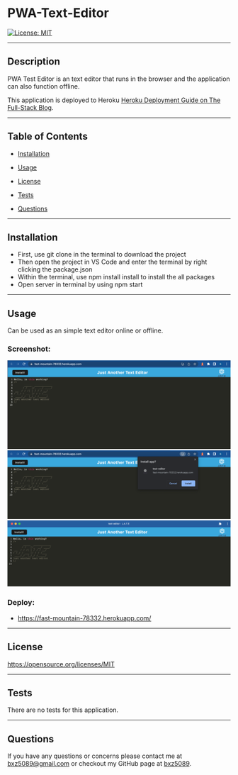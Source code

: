 # PWA-Text-Editor

[![License: MIT](https://img.shields.io/badge/License-MIT-yellow.svg)](https://opensource.org/licenses/MIT)

---

## Description

PWA Test Editor is an text editor that runs in the browser and the application can also function offline.

This application is deployed to Heroku
[Heroku Deployment Guide on The Full-Stack Blog](https://coding-boot-camp.github.io/full-stack/heroku/heroku-deployment-guide).

---

## Table of Contents

- [Installation](##Installation)

- [Usage](##Usage)

- [License](##License)

- [Tests](##Tests)

- [Questions](##Questions)

---

## Installation

- First, use git clone in the terminal to download the project
- Then open the project in VS Code and enter the terminal by right clicking the package.json
- Within the terminal, use npm install install to install the all packages
- Open server in terminal by using npm start

---

## Usage

Can be used as an simple text editor online or offline.

### Screenshot: 

![Screenshot](assets/ScreenShot11.png)
![Screenshot](assets/ScreenShot2.png)
![Screenshot](assets/ScreenShot3.png)

### Deploy:

- https://fast-mountain-78332.herokuapp.com/

---

## License

https://opensource.org/licenses/MIT

---

## Tests

There are no tests for this application.

---

## Questions

If you have any questions or concerns please contact me at bxz5089@gmail.com or checkout my GitHub page at [bxz5089](https://github.com/bxz5089/).

